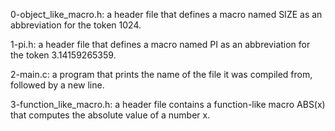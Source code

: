 0-object_like_macro.h: a header file that defines a macro named SIZE as an abbreviation for the token 1024.

1-pi.h: a header file that defines a macro named PI as an abbreviation for the token 3.14159265359.

2-main.c: a program that prints the name of the file it was compiled from, followed by a new line.

3-function_like_macro.h: a header file contains a function-like macro ABS(x) that computes the absolute value of a number x.


